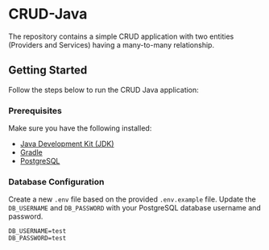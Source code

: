 # CRUD-Java

The repository contains a simple CRUD application with two entities (Providers and Services) having a many-to-many relationship.

## Getting Started

Follow the steps below to run the CRUD Java application:

### Prerequisites

Make sure you have the following installed:

- [Java Development Kit (JDK)](https://www.oracle.com/java/technologies/javase-downloads.html)
- [Gradle](https://gradle.org/install/)
- [PostgreSQL](https://www.postgresql.org/download/)

### Database Configuration

Create a new `.env` file based on the provided `.env.example` file. Update the `DB_USERNAME` and `DB_PASSWORD` with your PostgreSQL database username and password.

```env
DB_USERNAME=test
DB_PASSWORD=test
```
